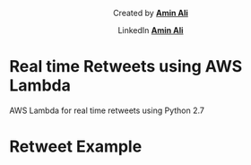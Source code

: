 <p align="Center">
Created by <a href="https://github.com/abhat222"><strong>Amin Ali</strong></a>
</p>
 
 <p align="Center">
 LinkedIn <a href="https://www.linkedin.com/in/asif-bhat/"><strong>Amin Ali</strong></a>
</p>
 
# Real time Retweets using AWS Lambda

AWS Lambda for real time retweets using Python 2.7

# Retweet Example

